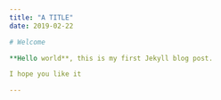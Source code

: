 ```yaml
---
title: "A TITLE"
date: 2019-02-22

# Welcome

**Hello world**, this is my first Jekyll blog post.

I hope you like it

---
```

